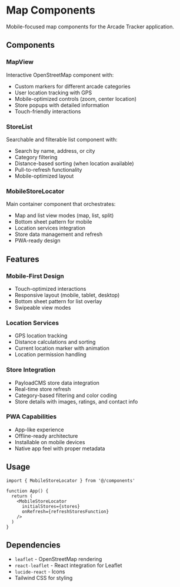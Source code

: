 # Map Components

Mobile-focused map components for the Arcade Tracker application.

## Components

### MapView
Interactive OpenStreetMap component with:
- Custom markers for different arcade categories
- User location tracking with GPS
- Mobile-optimized controls (zoom, center location)
- Store popups with detailed information
- Touch-friendly interactions

### StoreList
Searchable and filterable list component with:
- Search by name, address, or city
- Category filtering
- Distance-based sorting (when location available)
- Pull-to-refresh functionality
- Mobile-optimized layout

### MobileStoreLocator
Main container component that orchestrates:
- Map and list view modes (map, list, split)
- Bottom sheet pattern for mobile
- Location services integration
- Store data management and refresh
- PWA-ready design

## Features

### Mobile-First Design
- Touch-optimized interactions
- Responsive layout (mobile, tablet, desktop)
- Bottom sheet pattern for list overlay
- Swipeable view modes

### Location Services
- GPS location tracking
- Distance calculations and sorting
- Current location marker with animation
- Location permission handling

### Store Integration
- PayloadCMS store data integration
- Real-time store refresh
- Category-based filtering and color coding
- Store details with images, ratings, and contact info

### PWA Capabilities
- App-like experience
- Offline-ready architecture
- Installable on mobile devices
- Native app feel with proper metadata

## Usage

```tsx
import { MobileStoreLocator } from '@/components'

function App() {
  return (
    <MobileStoreLocator 
      initialStores={stores}
      onRefresh={refreshStoresFunction}
    />
  )
}
```

## Dependencies

- `leaflet` - OpenStreetMap rendering
- `react-leaflet` - React integration for Leaflet
- `lucide-react` - Icons
- Tailwind CSS for styling